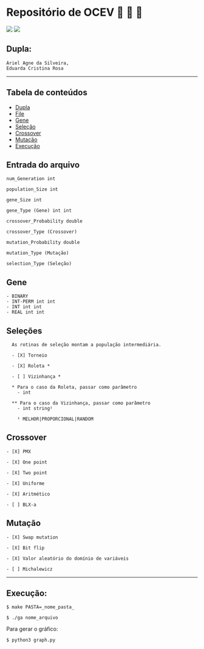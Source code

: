 # Repositório de OCEV  :seedling: :leaves: :deciduous_tree:

![](https://img.shields.io/badge/Code-C%2B%2B-00599C) ![](https://img.shields.io/badge/Python-3.8.2-3776AB)
## Dupla:
    Ariel Agne da Silveira,
    Eduarda Cristina Rosa

---


## Tabela de conteúdos

<!--ts-->
   * [Dupla](#Dupla)
   * [File](#Entrada-do-Arquivo)
   * [Gene](#Gene)
   * [Seleção](#Seleção)
   * [Crossover](#Crossover)
   * [Mutação](#Mutação)
   * [Execução](#Execução)
<!--te-->

## Entrada do arquivo

`num_Generation int`

`population_Size int`

`gene_Size int`

`gene_Type (Gene) int int`

`crossover_Probability double`

`crossover_Type (Crossover)`

`mutation_Probability double`

`mutation_Type (Mutação)`

`selection_Type (Seleção)`

## Gene
    - BINARY
    - INT-PERM int int
    - INT int int
    - REAL int int


## Seleções
      
      As rotinas de seleção montam a população intermediária.

      - [X] Torneio

      - [X] Roleta *

      - [ ] Vizinhança *

      * Para o caso da Roleta, passar como parâmetro
        - int
    
      ** Para o caso da Vizinhança, passar como parâmetro
        - int string¹

        ¹ MELHOR|PROPORCIONAL|RANDOM

## Crossover 

    - [X] PMX

    - [X] One point

    - [X] Two point
    
    - [X] Uniforme 
    
    - [X] Aritmético
    
    - [ ] BLX-a

## Mutação 

    - [X] Swap mutation

    - [X] Bit flip

    - [X] Valor aleatório do domínio de variáveis

    - [ ] Michalewicz

---

## Execução:

`$ make PASTA=_nome_pasta_`

`$ ./ga nome_arquivo`

Para gerar o gráfico: 

`$ python3 graph.py `





